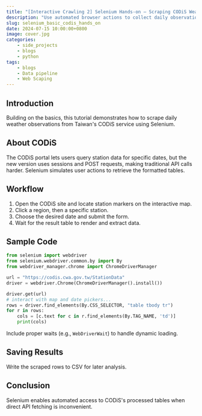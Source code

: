 ```yaml
---
title: "[Interactive Crawling 2] Selenium Hands-on – Scraping CODiS Weather Data"
description: "Use automated browser actions to collect daily observations." 
slug: selenium_basic_codis_hands_on
date: 2024-07-15 10:00:00+0800
image: cover.jpg
categories:
    - side_projects
    - blogs
    - python
tags:
    - blogs
    - Data pipeline
    - Web Scaping
---
```


## Introduction

Building on the basics, this tutorial demonstrates how to scrape daily weather observations from Taiwan's CODiS service using Selenium.

## About CODiS

The CODiS portal lets users query station data for specific dates, but the new version uses sessions and POST requests, making traditional API calls harder.  Selenium simulates user actions to retrieve the formatted tables.

## Workflow

1. Open the CODiS site and locate station markers on the interactive map.
2. Click a region, then a specific station.
3. Choose the desired date and submit the form.
4. Wait for the result table to render and extract data.

## Sample Code

```python
from selenium import webdriver
from selenium.webdriver.common.by import By
from webdriver_manager.chrome import ChromeDriverManager

url = "https://codis.cwa.gov.tw/StationData"
driver = webdriver.Chrome(ChromeDriverManager().install())

driver.get(url)
# interact with map and date pickers...
rows = driver.find_elements(By.CSS_SELECTOR, "table tbody tr")
for r in rows:
    cols = [c.text for c in r.find_elements(By.TAG_NAME, 'td')]
    print(cols)
```

Include proper waits (e.g., `WebDriverWait`) to handle dynamic loading.

## Saving Results

Write the scraped rows to CSV for later analysis.

## Conclusion

Selenium enables automated access to CODiS's processed tables when direct API fetching is inconvenient.
